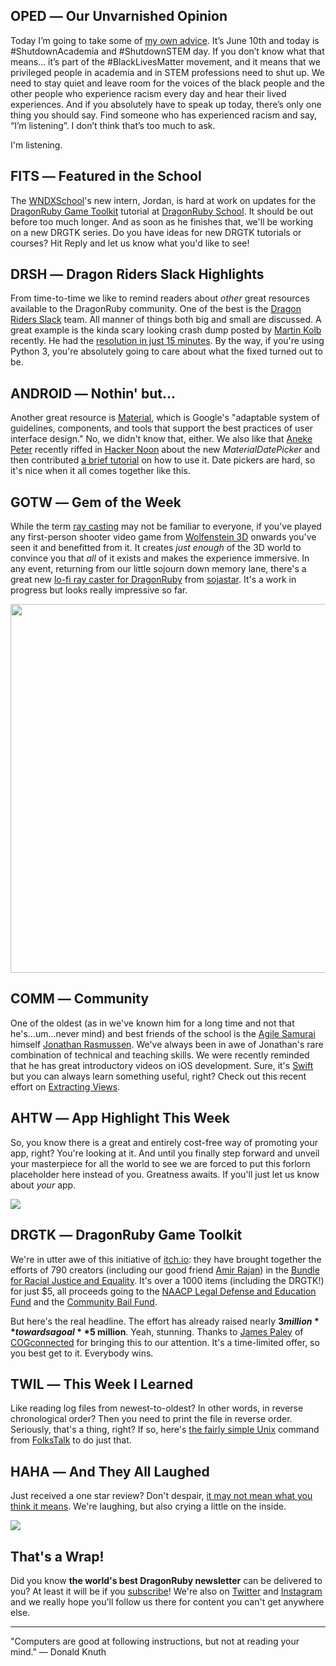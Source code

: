 <div style="display:none;font−size:0;line−height:0;max−height:0;mso−hide:all">DRD062: It's not all about us.</div>

## OPED ― Our Unvarnished Opinion

Today I’m going to take some of [my own advice](https://www.facebook.com/100022691221762/videos/713474682752233/).  It’s June 10th and today is #ShutdownAcademia and #ShutdownSTEM day. If you don’t know what that means... it’s part of the #BlackLivesMatter movement, and it means that we privileged people in academia and in STEM professions need to shut up.  We need to stay quiet and leave room for the voices of the black people and the other people who experience racism every day and hear their lived experiences. And if you absolutely have to speak up today, there’s only one thing you should say. Find someone who has experienced racism and say, “I’m listening”.  I don’t think that’s too much to ask.

I'm listening. 

## FITS ― Featured in the School

The [WNDXSchool](https:/wndx.school)'s new intern, Jordan, is hard at work on updates for the [DragonRuby Game Toolkit](https://dragonruby.itch.io) tutorial at [DragonRuby School](http://dragonruby.school). It should be out before too much longer. And as soon as he finishes that, we'll be working on a new DRGTK series. Do you have ideas for new DRGTK tutorials or courses? Hit Reply and let us know what you'd like to see!

## DRSH ― Dragon Riders Slack Highlights

From time-to-time we like to remind readers about _other_ great resources available to the DragonRuby community. One of the best is the [Dragon Riders Slack](https://motioneers.slack.com) team. All manner of things both big and small are discussed. A great example is the kinda scary looking crash dump posted by [Martin Kolb](https://motioneers.slack.com/team/U2T2S5KG9) recently. He had the [resolution in just 15 minutes](https://motioneers.slack.com/archives/C055RS2D8/p1591559229059100). By the way, if you're using Python 3, you're absolutely going to care about what the fixed turned out to be.

## ANDROID ― Nothin' but...

Another great resource is [Material](https://material.io), which is Google's "adaptable system of guidelines, components, and tools that support the best practices of user interface design." No, we didn't know that, either. We also like that [Aneke Peter](https://github.com/petyr47) recently riffed in [Hacker Noon](https://hackernoon.com) about the new _MaterialDatePicker_ and then contributed [a brief tutorial](https://hackernoon.com/how-to-use-new-material-date-picker-for-android-s7k32w0) on how to use it. Date pickers are hard, so it's nice when it all comes together like this.

## GOTW ― Gem of the Week

While the term [ray casting](https://en.wikipedia.org/wiki/Ray_casting) may not be familiar to everyone, if you've played any first-person shooter video game from [Wolfenstein 3D](https://en.wikipedia.org/wiki/Wolfenstein_3D) onwards you've seen it and benefitted from it. It creates _just enough_ of the 3D world to convince you that _all_ of it exists and makes the experience immersive. In any event, returning from our little sojourn down memory lane, there's a great new [lo-fi ray caster for DragonRuby](https://github.com/sojastar/dr_raycaster) from [sojastar](https://github.com/sojastar). It's a work in progress but looks really impressive so far.

<img src="https://dragonrubydispatch.com/assets/images/dr_raycaster.gif" alt="" title="" width=590px />

## COMM ― Community

One of the oldest (as in we've known him for a long time and not that he's...um...never mind) and best friends of the school is the [Agile Samurai](https://pragprog.com/titles/jtrap/) himself [Jonathan Rasmussen](https://twitter.com/jrasmusson). We've always been in awe of Jonathan's rare combination of technical and teaching skills. We were recently reminded that he has great introductory videos on iOS development. Sure, it's [Swift](https://developer.apple.com/swift/) but you can always learn something useful, right? Check out this recent effort on [Extracting Views](https://twitter.com/jrasmusson/status/1260912919832739840).

## AHTW ― App Highlight This Week

So, you know there is a great and entirely cost-free way of promoting your app, right? You're looking at it. And until you finally step forward and unveil your masterpiece for all the world to see we are forced to put this forlorn placeholder here instead of you. Greatness awaits. If you'll just let us know about _your_ app.

![](https://dragonrubydispatch.com/assets/images/imagine-yourself-here-590x333.png)

## DRGTK ― DragonRuby Game Toolkit

We're in utter awe of this initiative of [itch.io](https://itch.io): they have brought together the efforts of 790 creators (including our good friend [Amir Rajan](https://twitter.com/amirrajan)) in the [Bundle for Racial Justice and Equality](https://itch.io/b/520/bundle-for-racial-justice-and-equality). It's over a 1000 items (including the DRGTK!) for just $5, all proceeds going to the [NAACP Legal Defense and Education Fund](https://www.naacpldf.org/) and the [Community Bail Fund](https://secure.actblue.com/donate/bail_funds_george_floyd). 

But here's the real headline. The effort has already raised nearly **$3 million** towards a goal **$5 million**. Yeah, stunning. Thanks to [James Paley](https://cogconnected.com/2020/06/itch-io-blm-charity-bundle/) of [COGconnected](https://cogconnected.com) for bringing this to our attention. It's a time-limited offer, so you best get to it. Everybody wins.

## TWIL ― This Week I Learned

Like reading log files from newest-to-oldest? In other words, in reverse chronological order? Then you need to print the file in reverse order. Seriously, that's a thing, right? If so, here's [the fairly simple Unix](https://www.folkstalk.com/2011/12/print-file-in-reverse-using-unix.html) command from [FolksTalk](https://www.folkstalk.com) to do just that.

## HAHA ― And They All Laughed

Just received a one star review? Don't despair, [it may not mean what you think it means](https://www.reddit.com/r/iOSProgramming/comments/gxov08/i_also_got_an_app_review/ft4muai). We're laughing, but also crying a little on the inside.

![](https://dragonrubydispatch.com/assets/images/one-star-review-590x337.png)

## That's a Wrap!

Did you know **the world's best DragonRuby newsletter** can be delivered to you? At least it will be if you [subscribe](https://motivated-experimenter-209.ck.page/bd51551808?ck_subscriber_id=612863934)! We're also on [Twitter](https://twitter.com/wndxschool) and [Instagram](https://instagram.com/wndxschool) and we really hope you'll follow us there for content you can't get anywhere else.

---------------------------------------

"Computers are good at following instructions, but not at reading your mind." ― Donald Knuth
